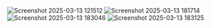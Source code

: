 
![Screenshot 2025-03-13 121512](https://github.com/user-attachments/assets/f3d85264-9f56-44bb-b73c-0270298c6c17)
![Screenshot 2025-03-13 181714](https://github.com/user-attachments/assets/1ba89654-0191-4192-92b8-c8b41423897d)
![Screenshot 2025-03-13 183046](https://github.com/user-attachments/assets/4c8bf266-c76c-45a3-bb92-abb251afb4bf)
![Screenshot 2025-03-13 183125](https://github.com/user-attachments/assets/f29a9550-27d2-4f84-a23f-03527fe0fa28)
